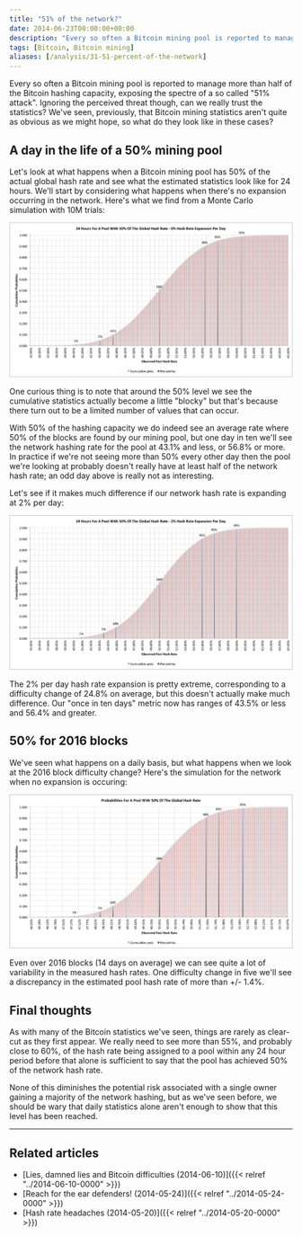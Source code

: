 ```yaml
---
title: "51% of the network?"
date: 2014-06-23T00:00:00+00:00
description: "Every so often a Bitcoin mining pool is reported to manage more than half of the Bitcoin hashing capacity, exposing the spectre of a so called \"51% attack\".  Ignoring the perceived threat though, can we really trust the statistics?  We've seen, previously, that Bitcoin mining statistics aren't quite as obvious as we might hope, so what do they look like in these cases?"
tags: [Bitcoin, Bitcoin mining]
aliases: [/analysis/31-51-percent-of-the-network]
---
```

Every so often a Bitcoin mining pool is reported to manage more than
half of the Bitcoin hashing capacity, exposing the spectre of a so
called "51% attack".  Ignoring the perceived threat though, can we
really trust the statistics?  We've seen, previously, that Bitcoin
mining statistics aren't quite as obvious as we might hope, so what do
they look like in these cases?

## A day in the life of a 50% mining pool

Let's look at what happens when a Bitcoin mining pool has 50% of the
actual global hash rate and see what the estimated statistics look like
for 24 hours.  We'll start by considering what happens when there's no
expansion occurring in the network.  Here's what we find from a Monte
Carlo simulation with 10M trials:

![Mining pool with 50% of the Bitcoin network over 24 hours, assuming no network hash rate expansion](./24hours0percent.png)

One curious thing is to note that around the 50% level we see the
cumulative statistics actually become a little "blocky" but that's
because there turn out to be a limited number of values that can occur.

With 50% of the hashing capacity we do indeed see an average rate where
50% of the blocks are found by our mining pool, but one day in ten
we'll see the network hashing rate for the pool at 43.1% and less, or
56.8% or more.  In practice if we're not seeing more than 50% every
other day then the pool we're looking at probably doesn't really have
at least half of the network hash rate; an odd day above is really not
as interesting.

Let's see if it makes much difference if our network hash rate is
expanding at 2% per day:

![Mining pool with 50% of the Bitcoin network over 24 hours, assuming a 2% network hash rate expansion](./24hours2percent.png)

The 2% per day hash rate expansion is pretty extreme, corresponding to a
difficulty change of 24.8% on average, but this doesn't actually make
much difference.  Our "once in ten days" metric now has ranges of 43.5%
or less and 56.4% and greater.

## 50% for 2016 blocks

We've seen what happens on a daily basis, but what happens when we look
at the 2016 block difficulty change?  Here's the simulation for the
network when no expansion is occuring:

![2016 Bitcoin blocks for a pool having 50% of the network and with no network expansion](./2016blocks0percentgrowth.png)

Even over 2016 blocks (14 days on average) we can see quite a lot of
variability in the measured hash rates.  One difficulty change in five
we'll see a discrepancy in the estimated pool hash rate of more than
+/- 1.4%.

## Final thoughts

As with many of the Bitcoin statistics we've seen, things are rarely as
clear-cut as they first appear.  We really need to see more than 55%, and
probably close to 60%, of the hash rate being assigned to a pool within
any 24 hour period before that alone is sufficient to say that the pool
has achieved 50% of the network hash rate.

None of this diminishes the potential risk associated with a single
owner gaining a majority of the network hashing, but as we've seen
before, we should be wary that daily statistics alone aren't enough to
show that this level has been reached.

---

## Related articles

- [Lies, damned lies and Bitcoin difficulties (2014-06-10)]({{< relref "../2014-06-10-0000" >}})
- [Reach for the ear defenders! (2014-05-24)]({{< relref "../2014-05-24-0000" >}})
- [Hash rate headaches (2014-05-20)]({{< relref "../2014-05-20-0000" >}})
